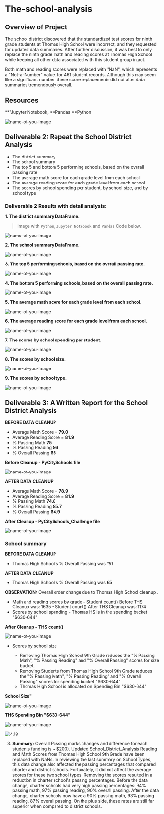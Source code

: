 # The-school-analysis

## Overview of Project

The school district discovered that the standardized test scores for ninth grade students at Thomas High School were incorrect, and they requested for updated data summaries. After further discussion, it was best to only replace the ninth grade math and reading scores at Thomas High School while keeping all other data associated with this student group intact.

Both math and reading scores were replaced with "NaN", which represents a "Not-a-Number" value, for 461 student records. Although this may seem like a significant number, these score replacements did not alter data summaries tremendously overall.

## Resources
**"Jupyter Notebook, 
**Pandas
**Python


![name-of-you-image](https://github.com/Tifarahani/School-District-Analysis_Challange/blob/main/Resources/4.1.PNG)


## Deliverable 2: Repeat the School District Analysis

* The district summary 
* The school summary
* The top 5 and bottom 5 performing schools, based on the overall passing rate
* The average math score for each grade level from each school
* The average reading score for each grade level from each school
* The scores by school spending per student, by school size, and by school type
 
### Deliverable 2 Results with detail analysis:
**1. The district summary DataFrame.**
> Image with `Python`, `Jupyter Notebook` and `Pandas` Code below.


![name-of-you-image](https://github.com/Tifarahani/School-District-Analysis_Challange/blob/main/Resources/4.2.PNG)


**2. The school summary DataFrame.**


![name-of-you-image](https://github.com/Tifarahani/School-District-Analysis_Challange/blob/main/Resources/4.3.PNG)

**3. The top 5 performing schools, based on the overall passing rate.**

![name-of-you-image](https://github.com/Tifarahani/School-District-Analysis_Challange/blob/main/Resources/4.4.PNG)


**4. The bottom 5 performing schools, based on the overall passing rate.**

![name-of-you-image](https://github.com/Tifarahani/School-District-Analysis_Challange/blob/main/Resources/4.5.PNG)

**5. The average math score for each grade level from each school.**

![name-of-you-image](https://github.com/Tifarahani/School-District-Analysis_Challange/blob/main/Resources/4.6.PNG)


**6. The average reading score for each grade level from each school.**

![name-of-you-image](https://github.com/Tifarahani/School-District-Analysis_Challange/blob/main/Resources/4.7.PNG)


**7. The scores by school spending per student.**

![name-of-you-image](https://github.com/Tifarahani/School-District-Analysis_Challange/blob/main/Resources/4.8.PNG)


**8. The scores by school size.**


![name-of-you-image](https://github.com/Tifarahani/School-District-Analysis_Challange/blob/main/Resources/4.9.PNGG)

**9. The scores by school type.**

![name-of-you-image](https://github.com/Tifarahani/School_District_Analysis/blob/main/4.10.PNG)


## Deliverable 3: A Written Report for the School District Analysis

**BEFORE DATA CLEANUP**
- Average Math Score = **79.0**
- Average Reading Score = **81.9**
- % Passing Math **75**
- % Passing Reading **86** 
- % Overall Passing **65**

**Before Cleanup - PyCitySchools file**

![name-of-you-image](https://github.com/Tifarahani/School_District_Analysis/blob/main/4.11.PNG)

**AFTER DATA CLEANUP**

- Average Math Score = **78.9**
- Average Reading Score = **81.9**
- % Passing Math **74.8**
- % Passing Reading **85.7** 
- % Overall Passing **64.9**

**After Cleanup - PyCitySchools_Challenge file**


![name-of-you-image](https://github.com/Tifarahani/School_District_Analysis/blob/main/4.12.PNG)

### School summary 

**BEFORE DATA CLEANUP**
- Thomas High School's % Overall Passing was **91*

**AFTER DATA CLEANUP**
- Thomas High School's % Overall Passing was **65**

**OBSERVATION:** Overall order change due to Thomas High School cleanup .

* Math and reading scores by grade
        - Student count() Before THS Cleanup was: 1635
        - Student count() After THS Cleanup was: 1174
* Scores by school spending
        - Thomas HS is in the spending bucket "$630-644"
       
**After Cleanup - THS count()**

![name-of-you-image](https://github.com/Tifarahani/School-District-Analysis_Challange/tree/main/Resources/4.15.PNG)

* Scores by school size

   - Removing Thomas High School 9th Grade reduces the "% Passing Math", "% Passing Reading" and "% Overall Passing" scores for size bucket.
   - Removing Students from Thomas High School 9th Grade reduces the "% Passing Math", "% Passing Reading" and "% Overall Passing" scores for spending bucket "$630-644"
    - Thomas High School is allocated on Spending Bin "$630-644" 
        
 **School Size"**
     
 ![name-of-you-image](https://github.com/Tifarahani/School_District_Analysis/blob/main/4.16.PNG)
    
  **THS Spending Bin "$630-644"**
     
 ![name-of-you-image](https://github.com/Tifarahani/School_District_Analysis/blob/main/4.17.PNG)
 
 ![4.18](https://github.com/Tifarahani/School-District-Analysis_Challange/blob/main/Resources/4.18.PNG)
     
3. **Summary:** 
Overall Passing marks changes and difference for each students funding is ~ $200). 
Updated School_District_Analysis Reading and Math Scores from Thomas High School 9th Grade have been replaced with NaNs.
In reviewing the last summary on School Types, this data change also affected the passing percentages that compared charter and district schools. Fortunately, it did not affect the average scores for these two school types. Removing the scores resulted in a reduction in charter school's passing percentages. Before the data change, charter schools had very high passing percentages: 94% passing math, 97% passing reading, 90% overall passing. After the data change, charter schools now have a 90% passing math, 93% passing reading, 87% overall passing. On the plus side, these rates are still far superior when compared to district schools.

